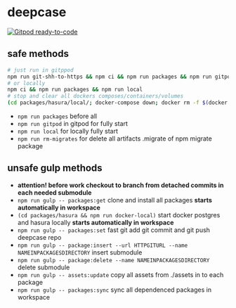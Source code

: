 # deepcase

[![Gitpod ready-to-code](https://img.shields.io/badge/Gitpod-ready--to--code-blue?logo=gitpod)](https://gitpod.io/#https://github.com/deepcase/deepcase)

## safe methods

```sh
# just run in gitppod
npm run git-shh-to-https && npm ci && npm run packages && npm run gitpod
# or locally
npm ci && npm run packages && npm run local
# stop and clear all dockers composes/containers/volumes
(cd packages/hasura/local/; docker-compose down; docker rm -f $(docker ps -a -q); docker volume rm $(docker volume ls -q))
```

- `npm run packages` before all
- `npm run gitpod` in gitpod for fully start
- `npm run local` for locally fully start
- `npm run rm-migrates` for delete all artifacts .migrate of npm migrate package

## unsafe gulp methods 

- **attention! before work checkout to branch from detached commits in each needed submodule**
- `npm run gulp -- packages:get` clone and install all packages **starts automatically in workspace**
- `(cd packages/hasura && npm run docker-local)` start docker postgres and hasura locally **starts automatically in workspace**
- `npm run gulp -- packages:set` fast git add git commit and git push deepcase repo
- `npm run gulp -- package:insert --url HTTPGITURL --name NAMEINPACKAGESDIRECTORY` insert submodule
- `npm run gulp -- package:delete --name NAMEINPACKAGESDIRECTORY` delete submodule
- `npm run gulp -- assets:update` copy all assets from ./assets in to each package
- `npm run gulp -- packages:sync` sync all dependenced packages in workspace
